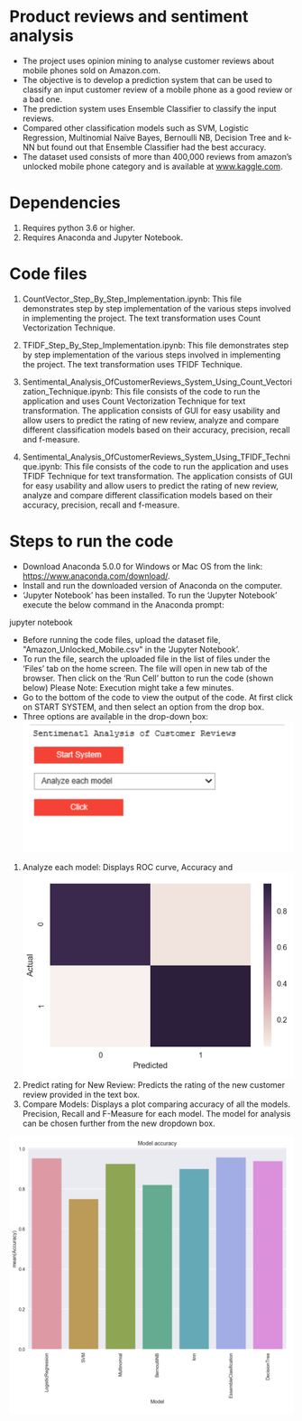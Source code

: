# Product reviews and sentiment analysis

- The project uses opinion mining to analyse customer reviews about mobile phones sold on Amazon.com. 
- The objective is to develop a prediction system that can be used to classify an input customer review of a mobile phone as a good review or a bad one.
- The prediction system uses Ensemble Classifier to classify the input reviews. 
- Compared other classification models such as SVM, Logistic Regression, Multinomial Naïve Bayes, Bernoulli NB, Decision Tree and k-NN but found out that Ensemble Classifier had the best accuracy. 
- The dataset used consists of more than 400,000 reviews from amazon’s unlocked mobile phone category and is available at www.kaggle.com.

# Dependencies

1. Requires python 3.6 or higher.
2. Requires Anaconda and Jupyter Notebook.

# Code files

1. CountVector_Step_By_Step_Implementation.ipynb: This file demonstrates step by step implementation of the various steps involved in implementing the project. The text transformation uses Count Vectorization Technique.

2. TFIDF_Step_By_Step_Implementation.ipynb: This file demonstrates step by step implementation of the various steps involved in implementing the project. The text transformation uses TFIDF Technique.

3. Sentimental_Analysis_OfCustomerReviews_System_Using_Count_Vectorization_Technique.ipynb: This file consists of the code to run the application and uses Count Vectorization Technique for text transformation. The application consists of GUI for easy usability and allow users to predict the rating of new review, analyze and compare different classification models based on their accuracy, precision, recall and f-measure.

4. Sentimental_Analysis_OfCustomerReviews_System_Using_TFIDF_Technique.ipynb: This file consists of the code to run the application and uses TFIDF Technique for text transformation. The application consists of GUI for easy usability and allow users to predict the rating of new review, analyze and compare different classification models based on their accuracy, precision, recall and f-measure.

# Steps to run the code

- Download Anaconda 5.0.0 for Windows or Mac OS from the link: https://www.anaconda.com/download/. 
- Install and run the downloaded version of Anaconda on the computer.
- ‘Jupyter Notebook’ has been installed. To run the ‘Jupyter Notebook’ execute the below command in the Anaconda prompt:

jupyter notebook

- Before running the code files, upload the dataset file, "Amazon_Unlocked_Mobile.csv" in the ‘Jupyter Notebook’.
- To run the file, search the uploaded file in the list of files under the ‘Files’ tab on the home screen. The file will open in new tab of the browser. Then click on the ‘Run Cell’ button to run the code (shown below) Please Note: Execution might take a few minutes.
- Go to the bottom of the code to view the output of the code. At first click on START SYSTEM, and then select an option from the drop box.
- Three options are available in the drop-down box:
![](images/img.png)
1. Analyze each model: Displays ROC curve, Accuracy and
![](images/img3.png)
2. Predict rating for New Review: Predicts the rating of the new customer review provided in the text box.
3. Compare Models: Displays a plot comparing accuracy of all the models.
 Precision, Recall and F-Measure for each model. The model for analysis can be chosen further from the
 new dropdown box.
 
 ![](images/img2.png)
